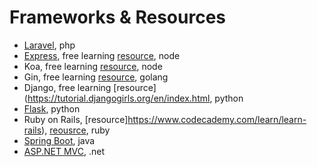 # Frameworks & Resources

- [Laravel](https://laravel.com/docs/8.x), php
- [Express](https://expressjs.com/), free learning [resource](https://www.youtube.com/watch?v=VA0busRrX64), node
- Koa, free learning [resource](https://www.tutorialspoint.com/koajs/index.htm), node
- Gin, free learning [resource](https://riptutorial.com/go/example/29299/restfull-projects-api-with-gin), golang
- Django, free learning [resource](https://tutorial.djangogirls.org/en/index.html, python
- [Flask](https://flask.palletsprojects.com/en/1.1.x/), python
- Ruby on Rails, [resource]https://www.codecademy.com/learn/learn-rails), [reousrce](https://pragmaticstudio.com/rails), ruby
- [Spring Boot](https://spring.io/quickstart), java
- [ASP.NET MVC](https://dotnet.microsoft.com/learn/aspnet), .net